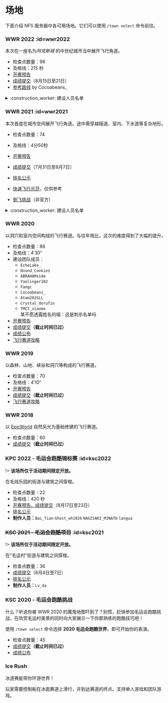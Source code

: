 # 场地

下面介绍 NFS 服务器中各可用场地。它们可以使用 `/town select` 命令前往。

### WWR 2022 :id=wwr2022

本次在一座名为*阿克斯城* 的中世纪城市当中展开飞行角逐。

- 检查点数量：98
- 及格线：215 秒
- [开赛预告](https://community.craft.moe/d/2987)
- [成绩提交](https://community.craft.moe/d/3005)（8月15日至21日）
- [参考路线](https://www.bilibili.com/video/BV1Ct4y1g7YY) by Cocoabeans_

<details>
<summary>:construction_worker: 建设人员名单</summary>

**地图制作：** [阿尔萨斯工业](https://space.bilibili.com/47983516) 建筑团队  
**宣传设计渲染、标点制作：** `Yaolinger102`  
**渲染指导：** `FollowerZz`

</details>

### WWR 2021 :id=wwr2021

本次首度在城市空间展开飞行角逐。途中需穿越隧道、室内、下水道等复杂地形。

- 检查点数量：74
- 及格线：4分50秒
- [开赛预告](https://community.craft.moe/d/2466)
- [成绩提交](https://community.craft.moe/d/2482)（7月31日至8月7日）
- [排名公示](https://community.craft.moe/d/2509)
- [快速飞行示范](https://www.bilibili.com/video/BV15v411J7aX/)，仅供参考


- [倒飞挑战](https://community.craft.moe/d/2496)（非官方）

<details>
<summary>:construction_worker: 建设人员名单</summary>

```
Soyne
Yaolinger102
Asakura_kukii
Fangc
tony_teacher
Yukikaze_nya
rvasnkv
Tormentia
```

![credits](https://i.loli.net/2021/07/28/hNe81uIdKJvaj7f.png)

</details>

### WWR 2020

以洞穴和室内空间构成的飞行赛道。与往年相比，这次的难度得到了大幅的提升。

- 检查点数量：88
- 及格线：4′30″
- 建设团队成员：
  + `EchoLake_`
  + `Round_Cookies`
  + `ABRAHAMside`
  + `Yaolinger102`
  + `Fangc`
  + `Cocoabeans_`
  + `Atom202SLL`
  + `Crystal_dorufin`
  + `TMCT_xiaomo`  
   <span class="nw-spoiler">某不愿透露姓名的喵：这是刺杀名单吗</span>
- [开赛预告](https://community.craft.moe/d/2004)
- [成绩提交](https://community.craft.moe/d/2005)**（截止时间已过）**
- [成绩公布](https://community.craft.moe/d/2036)
- [飞行赛道攻略](https://www.bilibili.com/video/BV1T54y1i74E)

### WWR 2019

以森林、山地、峡谷和洞穴等构成的飞行赛道。

- 检查点数量：70
- 及格线：4′10″
- [开赛预告](https://community.craft.moe/d/1006)
- [成绩提交](https://community.craft.moe/d/1030)**（截止时间已过）**
- [飞行赛道攻略](https://www.bilibili.com/video/av58730575)

### WWR 2018

以 [EpicWorld](https://www.spigotmc.org/resources/epicworldgenerator-1-15-1-16-1.8067/) 自然风光为基础修建的飞行赛道。

- 检查点数量：60
- [成绩提交](https://bbs.nyaa.cat/d/1315)**（截止时间已过）**

### KPC 2022 - 毛运会跑酷锦标赛 :id=ksc2022

!> **该场所仅于活动期间限定开放。**

在毛线乐园的街道与建筑之间穿梭。

- 检查点数量：22
- 及格线：420 秒
- [开赛预告、成绩提交](https://community.craft.moe/d/3010)（8月17日至23日）
- [排名公示](https://community.craft.moe/d/3067)
- **制作人员：**`Bai_Tian` `Ghost_wh1026` `NAGISAKI_MINATO` `langua`

### ~~KSC 2021 - 毛运会跑酷项目~~ :id=ksc2021

!> **该场所仅于活动期间限定开放。**

在“毛运村”街道与建筑之间穿梭。

- 检查点数量：36
- [成绩提交](https://community.craft.moe/d/2494-2021)（8月4日至7日）
- [排名公示](https://community.craft.moe/d/2490-2021)
- **制作人员：**`Lv_da`

### KSC 2020 - 毛运会跑酷挑战

什么？听说你被 WWR 2020 的魔鬼地图吓到了？别慌，赶快参加毛运会跑酷挑战，在欣赏毛运村美景的同时向大家展示一下你那熟练的跑酷技巧吧！

使用 `/town select` 命令选择 **2020 毛运会跑酷世界**，即可开始你的表演。

- 检查点数量：45
- [成绩提交](https://community.craft.moe/d/2029)**（截止时间已过）**
- [成绩公布](https://community.craft.moe/d/2037)

### Ice Rush

冰道赛艇带你环游世界！

玩家需要控制船在冰面赛道上滑行，并到达赛道的终点。支持单人游戏和团队游戏。
